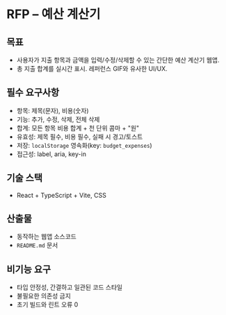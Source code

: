 # RFP – 예산 계산기

## 목표
- 사용자가 지출 항목과 금액을 입력/수정/삭제할 수 있는 간단한 예산 계산기 웹앱.
- 총 지출 합계를 실시간 표시. 레퍼런스 GIF와 유사한 UI/UX.

## 필수 요구사항
- 항목: 제목(문자), 비용(숫자)
- 기능: 추가, 수정, 삭제, 전체 삭제
- 합계: 모든 항목 비용 합계 + 천 단위 콤마 + "원"
- 유효성: 제목 필수, 비용 필수, 실패 시 경고/토스트
- 저장: `localStorage` 영속화(key: `budget_expenses`)
- 접근성: label, aria, key-in

## 기술 스택
- React + TypeScript + Vite, CSS

## 산출물
- 동작하는 웹앱 소스코드
- `README.md` 문서

## 비기능 요구
- 타입 안정성, 간결하고 일관된 코드 스타일
- 불필요한 의존성 금지
- 초기 빌드와 린트 오류 0
